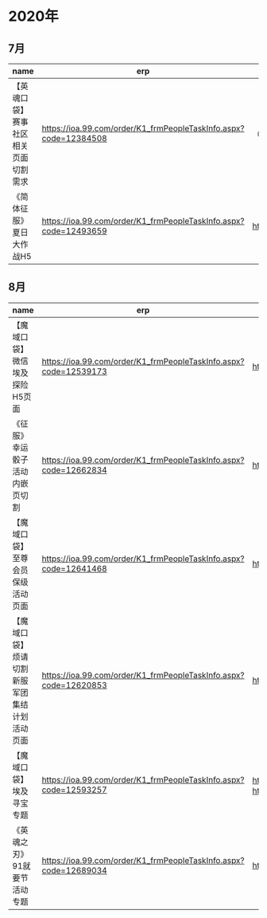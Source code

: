 # 2020年
## 7月
name|erp|link|git
--|--|--|--
【英魂口袋】赛事社区相关页面切割需求|https://ioa.99.com/order/K1_frmPeopleTaskInfo.aspx?code=12384508	|（需要一个根目录部署）|	http://git.sdp.nd/WccOffice1/yhkd-200623-match
《简体征服》夏日大作战H5|https://ioa.99.com/order/K1_frmPeopleTaskInfo.aspx?code=12493659|http://zydown.99.com/gw/other/package/yby/2020/07/summer/|http://git.sdp.nd/WccOffice1/zf-200615-summer

## 8月
name|erp|link|git
--|--|--|--
【魔域口袋】微信埃及探险H5页面|https://ioa.99.com/order/K1_frmPeopleTaskInfo.aspx?code=12539173|http://zydown.99.com/gw/other/package/yby/2020/07/egypt/|http://git.sdp.nd/WccOffice1/mykd-200728-egypt
《征服》幸运骰子活动内嵌页切割|https://ioa.99.com/order/K1_frmPeopleTaskInfo.aspx?code=12662834|http://zydown.99.com/gw/other/package/yby/2020/08/dice/|http://git.sdp.nd/WccOffice1/zf-200821-dice
【魔域口袋】至尊会员保级活动页面|https://ioa.99.com/order/K1_frmPeopleTaskInfo.aspx?code=12641468|http://zydown.99.com/gw/other/package/yby/2020/08/vip/|http://git.sdp.nd/WccOffice1/mykd-200817-vip
【魔域口袋】烦请切割新服军团集结计划活动页面|https://ioa.99.com/order/K1_frmPeopleTaskInfo.aspx?code=12620853|http://zydown.99.com/gw/other/package/yby/2020/08/l/|http://git.sdp.nd/WccOffice1/mykd-200812-legion
【魔域口袋】埃及寻宝专题|https://ioa.99.com/order/K1_frmPeopleTaskInfo.aspx?code=12593257|https://mykd.99.com/act/2020/egypt/ ， https://m.mykd.99.com/act/2020/egypt/|http://git.sdp.nd/WccOffice1/mykd-200806-egypt
《英魂之刃》91就要节活动专题|https://ioa.99.com/order/K1_frmPeopleTaskInfo.aspx?code=12689034|https://moba.99.com/act/2020/91/|http://git.sdp.nd/WccOffice1/yhzr-200827-91